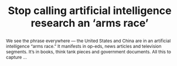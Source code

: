 ---
category: news
title: Stop calling artificial intelligence research an ‘arms race’
abstract: We see the phrase everywhere — the United States and China are in an artificial intelligence “arms race.” It manifests in op-eds, news articles and television segments. It’s in books, think tank pieces and government documents. All this to capture ...
publishedDateTime: 2019-03-06T11:07:00Z
sourceUrl: https://www.washingtonpost.com/outlook/2019/03/06/stop-calling-artificial-intelligence-research-an-arms-race/
type: webcontent

provider:
  name: The Washington Post
  id: default
tags:
  - AI

images: 
  - url: https://www.bing.com/th?id=ON.062F28933BE4B39C1AE582181B79DD7D&pid=News
    width: 480
    height: 320
    quality: None
    title: None
    attribution: 
    focalRegion:
      x1: 0
      x2: 0
      y1: 0
      y2: 0

---